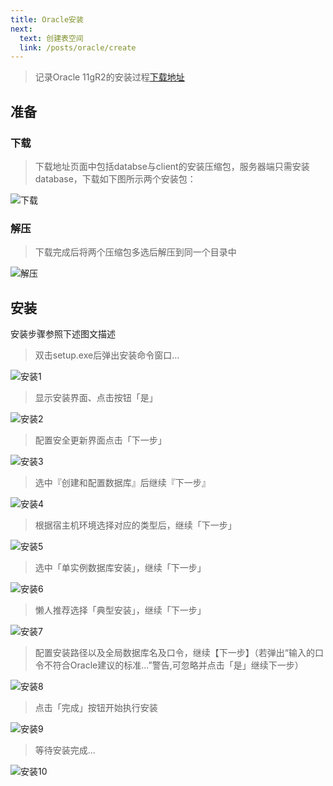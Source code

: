 ```yaml
---
title: Oracle安装
next:
  text: 创建表空间
  link: /posts/oracle/create
---
```


>记录Oracle 11gR2的安装过程[下载地址](https://www.oracle.com/partners/campaign/112010-win64soft-094461.html)

## 准备

### 下载

> 下载地址页面中包括databse与client的安装压缩包，服务器端只需安装database，下载如下图所示两个安装包：

![下载](https://cdn.porridge.fun/blog/oracle/install/oracle_install_1.png$fix.water)

### 解压

> 下载完成后将两个压缩包多选后解压到同一个目录中

![解压](https://cdn.porridge.fun/blog/oracle/install/oracle_install_2.png$fix.water)

## 安装

安装步骤参照下述图文描述

> 双击setup.exe后弹出安装命令窗口...

![安装1](https://cdn.porridge.fun/blog/oracle/install/oracle_install_3.png$fix.water)

> 显示安装界面、点击按钮「是」

![安装2](https://cdn.porridge.fun/blog/oracle/install/oracle_install_4.png$fix.water)

> 配置安全更新界面点击「下一步」

![安装3](https://cdn.porridge.fun/blog/oracle/install/oracle_install_5.png$fix.water)

> 选中『创建和配置数据库』后继续『下一步』

![安装4](https://cdn.porridge.fun/blog/oracle/install/oracle_install_6.png$fix.water)

> 根据宿主机环境选择对应的类型后，继续「下一步」

![安装5](https://cdn.porridge.fun/blog/oracle/install/oracle_install_7.png$fix.water)

> 选中「单实例数据库安装」，继续「下一步」

![安装6](https://cdn.porridge.fun/blog/oracle/install/oracle_install_8.png$fix.water)

> 懒人推荐选择「典型安装」，继续「下一步」

![安装7](https://cdn.porridge.fun/blog/oracle/install/oracle_install_9.png$fix.water)

> 配置安装路径以及全局数据库名及口令，继续【下一步】（若弹出“输入的口令不符合Oracle建议的标准...”警告,可忽略并点击「是」继续下一步）

![安装8](https://cdn.porridge.fun/blog/oracle/install/oracle_install_10.png$fix.water)

> 点击「完成」按钮开始执行安装

![安装9](https://cdn.porridge.fun/blog/oracle/install/oracle_install_11.png$fix.water)

> 等待安装完成...

![安装10](https://cdn.porridge.fun/blog/oracle/install/oracle_install_12.png$fix.water)
